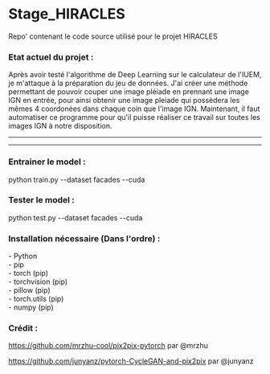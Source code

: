 # Stage_HIRACLES
Repo' contenant le code source utilisé pour le projet HIRACLES


<h3 align="left">Etat actuel du projet : </h3> 

Après avoir testé l'algorithme de Deep Learning sur le calculateur de l'IUEM, je m'attaque à la préparation du jeu de données. J'ai créer une méthode permettant de pouvoir couper une image pléiade en prennant une image IGN en entrée, pour ainsi obtenir une image pleiade qui possèdera les mêmes 4 coordonées dans chaque coin que l'image IGN. Maintenant, il faut automatiser ce programme pour qu'il puisse réaliser ce travail sur toutes les images IGN à notre disposition.

--------------------------------------------
-------------------------------------------
<h3 align="left">Entrainer le model : </h3>
python train.py --dataset facades --cuda

<h3 align="left">Tester le model : </h3>
python test.py --dataset facades --cuda

<h3 align="left">Installation nécessaire (Dans l'ordre) :</h3>
- Python <br>
- pip <br>
- torch (pip) <br>
- torchvision (pip) <br>
- pillow (pip) <br>
- torch.utils (pip) <br>
- numpy (pip) <br>


<h3 align="left">Crédit : </h3>

https://github.com/mrzhu-cool/pix2pix-pytorch par @mrzhu 

https://github.com/junyanz/pytorch-CycleGAN-and-pix2pix par @junyanz
